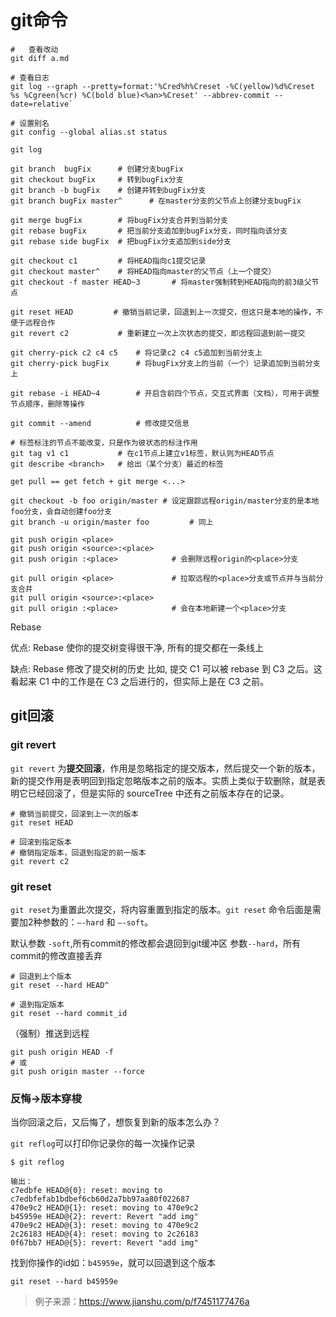# git命令

```shell
# 	查看改动
git diff a.md

# 查看日志
git log --graph --pretty=format:'%Cred%h%Creset -%C(yellow)%d%Creset %s %Cgreen(%cr) %C(bold blue)<%an>%Creset' --abbrev-commit --date=relative`

# 设置别名
git config --global alias.st status
```



```shell
git log

git branch  bugFix      # 创建分支bugFix
git checkout bugFix     # 转到bugFix分支
git branch -b bugFix    # 创建并转到bugFix分支
git branch bugFix master^      # 在master分支的父节点上创建分支bugFix

git merge bugFix        # 将bugFix分支合并到当前分支
git rebase bugFix       # 把当前分支追加到bugFix分支，同时指向该分支
git rebase side bugFix  # 把bugFix分支追加到side分支

git checkout c1         # 将HEAD指向c1提交记录
git checkout master^    # 将HEAD指向master的父节点（上一个提交）
git checkout -f master HEAD~3       # 将master强制转到HEAD指向的前3级父节点

git reset HEAD         # 撤销当前记录，回退到上一次提交，但这只是本地的操作，不便于远程合作
git revert c2           # 重新建立一次上次状态的提交，即远程回退到前一提交

git cherry-pick c2 c4 c5    # 将记录c2 c4 c5追加到当前分支上
git cherry-pick bugFix      # 将bugFix分支上的当前（一个）记录追加到当前分支上

git rebase -i HEAD~4        # 开启含前四个节点，交互式界面（文档），可用于调整节点顺序，删除等操作

git commit --amend          # 修改提交信息

# 标签标注的节点不能改变，只是作为彼状态的标注作用
git tag v1 c1           # 在c1节点上建立v1标签，默认则为HEAD节点
git describe <branch>   # 给出（某个分支）最近的标签

get pull == get fetch + git merge <...>

git checkout -b foo origin/master # 设定跟踪远程origin/master分支的是本地foo分支，会自动创建foo分支
git branch -u origin/master foo         # 同上

git push origin <place>
git push origin <source>:<place>
git push origin :<place>            # 会删除远程origin的<place>分支

git pull origin <place>             # 拉取远程的<place>分支或节点并与当前分支合并
git pull origin <source>:<place>
git pull origin :<place>            # 会在本地新建一个<place>分支
```
Rebase

优点:
Rebase 使你的提交树变得很干净, 所有的提交都在一条线上

缺点:
Rebase 修改了提交树的历史
比如, 提交 C1 可以被 rebase 到 C3 之后。这看起来 C1 中的工作是在 C3 之后进行的，但实际上是在 C3 之前。

## git回滚

### git revert

`git revert` 为**提交回滚**，作用是忽略指定的提交版本，然后提交一个新的版本，新的提交作用是表明回到指定忽略版本之前的版本。实质上类似于软删除，就是表明它已经回滚了，但是实际的 sourceTree 中还有之前版本存在的记录。

```shell
# 撤销当前提交，回滚到上一次的版本
git reset HEAD

# 回滚到指定版本
# 撤销指定版本，回退到指定的前一版本
git revert c2
```

### git reset

`git reset`为重置此次提交，将内容重置到指定的版本。`git reset` 命令后面是需要加2种参数的：`–-hard` 和 `–-soft`。

默认参数 `-soft`,所有commit的修改都会退回到git缓冲区
参数`--hard`，所有commit的修改直接丢弃

```shell
# 回退到上个版本
git reset --hard HEAD^

# 退到指定版本
git reset --hard commit_id
```

（强制）推送到远程

```shell
git push origin HEAD -f
# 或
git push origin master --force
```

### 反悔->版本穿梭

当你回滚之后，又后悔了，想恢复到新的版本怎么办？

`git reflog`可以打印你记录你的每一次操作记录

```shell
$ git reflog

输出：
c7edbfe HEAD@{0}: reset: moving to c7edbfefab1bdbef6cb60d2a7bb97aa80f022687
470e9c2 HEAD@{1}: reset: moving to 470e9c2
b45959e HEAD@{2}: revert: Revert "add img"
470e9c2 HEAD@{3}: reset: moving to 470e9c2
2c26183 HEAD@{4}: reset: moving to 2c26183
0f67bb7 HEAD@{5}: revert: Revert "add img"
```

找到你操作的id如：`b45959e`，就可以回退到这个版本

```shell
git reset --hard b45959e
```

>   例子来源：https://www.jianshu.com/p/f7451177476a